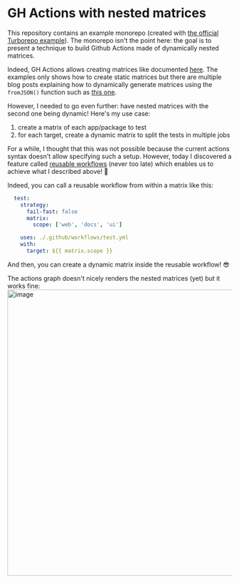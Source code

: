 # GH Actions with nested matrices

This repository contains an example monorepo (created with [the official Turborepo example](https://turbo.build/repo/docs/getting-started/create-new)).
The monorepo isn't the point here: the goal is to present a technique to build Github Actions made of dynamically nested matrices.

Indeed, GH Actions allows creating matrices like documented [here](https://docs.github.com/en/actions/using-jobs/using-a-matrix-for-your-jobs).
The examples only shows how to create static matrices but there are multiple blog posts explaining how to dynamically generate matrices using the `fromJSON()` function such as [this one](https://michaelheap.com/dynamic-matrix-generation-github-actions/).

However, I needed to go even further: have nested matrices with the second one being dynamic! 
Here's my use case:
1. create a matrix of each app/package to test
2. for each target, create a dynamic matrix to split the tests in multiple jobs

For a while, I thought that this was not possible because the current actions syntax doesn't allow specifying such a setup.
However, today I discovered a feature called [reusable workflows](https://docs.github.com/en/actions/using-workflows/reusing-workflow) (never too late) which enables us to achieve what I described above! 🎉

Indeed, you can call a reusable workflow from within a matrix like this:
```yaml
  test:
    strategy:
      fail-fast: false
      matrix:
        scope: ['web', 'docs', 'ui']

    uses: ./.github/workflows/test.yml
    with:
      target: ${{ matrix.scope }}
 ```
 
 And then, you can create a dynamic matrix inside the reusable workflow! 😎
 
 The actions graph doesn't nicely renders the nested matrices (yet) but it works fine:
 <img width="642" alt="image" src="https://user-images.githubusercontent.com/2678610/201440067-df12f2e3-897d-4d30-bb8f-2887a0a88883.png">
